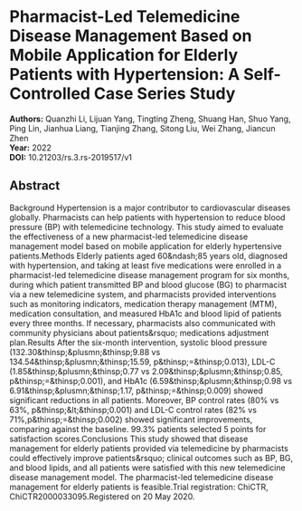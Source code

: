 # Pharmacist-Led Telemedicine Disease Management Based on Mobile Application for Elderly Patients with Hypertension: A Self-Controlled Case Series Study

**Authors:** Quanzhi Li, Lijuan Yang, Tingting Zheng, Shuang Han, Shuo Yang, Ping Lin, Jianhua Liang, Tianjing Zhang, Sitong Liu, Wei Zhang, Jiancun Zhen  
**Year:** 2022  
**DOI:** 10.21203/rs.3.rs-2019517/v1  

## Abstract
Background Hypertension is a major contributor to cardiovascular diseases globally. Pharmacists can help patients with hypertension to reduce blood pressure (BP) with telemedicine technology. This study aimed to evaluate the effectiveness of a new pharmacist-led telemedicine disease management model based on mobile application for elderly hypertensive patients.Methods Elderly patients aged 60&amp;ndash;85 years old, diagnosed with hypertension, and taking at least five medications were enrolled in a pharmacist-led telemedicine disease management program for six months, during which patient transmitted BP and blood glucose (BG) to pharmacist via a new telemedicine system, and pharmacists provided interventions such as monitoring indicators, medication therapy management (MTM), medication consultation, and measured HbA1c and blood lipid of patients every three months. If necessary, pharmacists also communicated with community physicians about patients&amp;rsquo; medications adjustment plan.Results After the six-month intervention, systolic blood pressure (132.30&amp;thinsp;&amp;plusmn;&amp;thinsp;9.88 vs 134.54&amp;thinsp;&amp;plusmn;&amp;thinsp;15.59, p&amp;thinsp;=&amp;thinsp;0.013), LDL-C (1.85&amp;thinsp;&amp;plusmn;&amp;thinsp;0.77 vs 2.09&amp;thinsp;&amp;plusmn;&amp;thinsp;0.85, p&amp;thinsp;=&amp;thinsp;0.001), and HbA1c (6.59&amp;thinsp;&amp;plusmn;&amp;thinsp;0.98 vs 6.91&amp;thinsp;&amp;plusmn;&amp;thinsp;1.17, p&amp;thinsp;=&amp;thinsp;0.009) showed significant reductions in all patients. Moreover, BP control rates (80% vs 63%, p&amp;thinsp;&amp;lt;&amp;thinsp;0.001) and LDL-C control rates (82% vs 71%,p&amp;thinsp;=&amp;thinsp;0.002) showed significant improvements, comparing against the baseline. 99.3% patients selected 5 points for satisfaction scores.Conclusions This study showed that disease management for elderly patients provided via telemedicine by pharmacists could effectively improve patients&amp;rsquo; clinical outcomes such as BP, BG, and blood lipids, and all patients were satisfied with this new telemedicine disease management model. The pharmacist-led telemedicine disease management for elderly patients is feasible.Trial registration: ChiCTR, ChiCTR2000033095.Registered on 20 May 2020.

